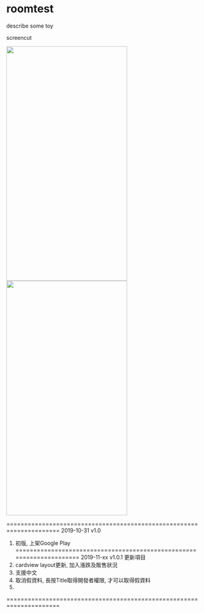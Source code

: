 # roomtest
describe some toy

screencut

<img src="https://imgur.com/s8yxydI.png" width="315" height="612"><img src="https://imgur.com/hG53aAZ.png" width="315" height="612">

=====================================================================
2019-10-31
v1.0 
1. 初版, 上架Google Play
=====================================================================
2019-11-xx
v1.0.1 
更新項目
1. cardview layout更新, 加入漲跌及販售狀況
2. 支援中文
3. 取消假資料, 長按Title取得開發者權限, 才可以取得假資料
4. 
=====================================================================

